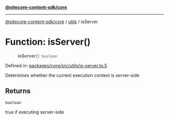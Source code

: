 [**@sitecore-content-sdk/core**](../../README.md)

***

[@sitecore-content-sdk/core](../../README.md) / [utils](../README.md) / isServer

# Function: isServer()

> **isServer**(): `boolean`

Defined in: [packages/core/src/utils/is-server.ts:5](https://github.com/Sitecore/content-sdk/blob/a12743cf942dfe3195e858aea63c33d67943078b/packages/core/src/utils/is-server.ts#L5)

Determines whether the current execution context is server-side

## Returns

`boolean`

true if executing server-side
